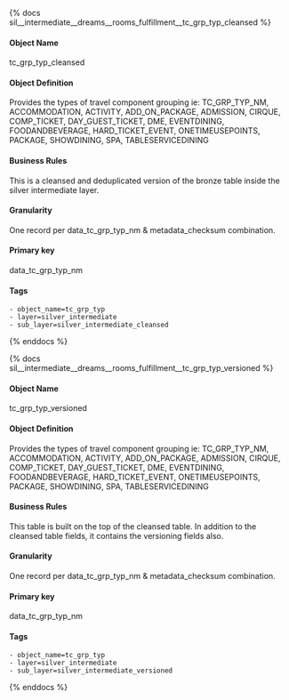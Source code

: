 {% docs sil__intermediate__dreams__rooms_fulfillment__tc_grp_typ_cleansed %}

#### Object Name
tc_grp_typ_cleansed

#### Object Definition
Provides the types of travel component grouping  ie: TC_GRP_TYP_NM, ACCOMMODATION, ACTIVITY, ADD_ON_PACKAGE, ADMISSION, CIRQUE, COMP_TICKET, DAY_GUEST_TICKET, DME, EVENTDINING, FOODANDBEVERAGE, HARD_TICKET_EVENT, ONETIMEUSEPOINTS, PACKAGE, SHOWDINING, SPA, TABLESERVICEDINING

#### Business Rules
This is a cleansed and deduplicated version of the bronze table inside the silver intermediate layer.

#### Granularity
One record per data_tc_grp_typ_nm & metadata_checksum combination.

#### Primary key
data_tc_grp_typ_nm

#### Tags
    - object_name=tc_grp_typ
    - layer=silver_intermediate
    - sub_layer=silver_intermediate_cleansed

{% enddocs %}

{% docs sil__intermediate__dreams__rooms_fulfillment__tc_grp_typ_versioned %}

#### Object Name
tc_grp_typ_versioned

#### Object Definition
Provides the types of travel component grouping  ie: TC_GRP_TYP_NM, ACCOMMODATION, ACTIVITY, ADD_ON_PACKAGE, ADMISSION, CIRQUE, COMP_TICKET, DAY_GUEST_TICKET, DME, EVENTDINING, FOODANDBEVERAGE, HARD_TICKET_EVENT, ONETIMEUSEPOINTS, PACKAGE, SHOWDINING, SPA, TABLESERVICEDINING

#### Business Rules
This table is built on the top of the cleansed table. In addition to the cleansed table fields, it contains the versioning fields also.

#### Granularity
One record per data_tc_grp_typ_nm & metadata_checksum combination.

#### Primary key
data_tc_grp_typ_nm

#### Tags
    - object_name=tc_grp_typ
    - layer=silver_intermediate
    - sub_layer=silver_intermediate_versioned

{% enddocs %}